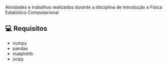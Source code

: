 Atividades e trabalhos realizados durante a disciplina de Introdução a Física Estatística Computacional

## 💻 Requisitos

- numpy
- pandas
- matplotlib
- scipy


